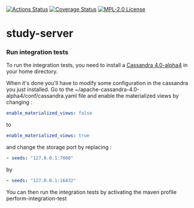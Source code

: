 [![Actions Status](https://github.com/gridsuite/study-server/workflows/CI/badge.svg)](https://github.com/gridsuite/study-server/actions)
[![Coverage Status](https://sonarcloud.io/api/project_badges/measure?project=org.gridsuite%3Astudy-server&metric=coverage)](https://sonarcloud.io/component_measures?id=org.gridsuite%3Astudy-server&metric=coverage)
[![MPL-2.0 License](https://img.shields.io/badge/license-MPL_2.0-blue.svg)](https://www.mozilla.org/en-US/MPL/2.0/)
# study-server

### Run integration tests

To run the integration tests, you need to install a [Cassandra 4.0-alpha4](https://downloads.apache.org/cassandra/4.0-alpha4/) in your home directory.

When it's done you'll have to modify some configuration in the cassandra you just installed. Go to the ~/apache-cassandra-4.0-alpha4/conf/cassandra.yaml file and enable the materialized views by changing :

```yaml
enable_materialized_views: false
```

to

```yaml
enable_materialized_views: true
```

and change the storage port by replacing :

```yaml
- seeds: "127.0.0.1:7000"
```

by

```yaml
- seeds: "127.0.0.1:16432"
```

You can then run the integration tests by activating the maven profile perform-integration-test
